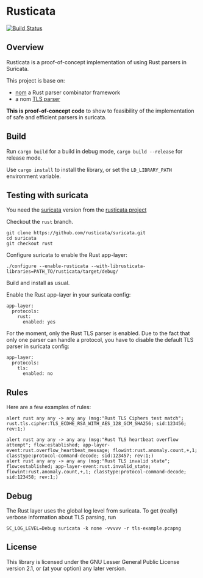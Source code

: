 # Rusticata

[![Build Status](https://travis-ci.org/rusticata/rusticata.svg?branch=master)](https://travis-ci.org/rusticata/rusticata)

## Overview

Rusticata is a proof-of-concept implementation of using Rust parsers in
Suricata.

This project is base on:
- [nom](https://github.com/Geal/nom) a Rust parser combinator framework
- a nom [TLS parser](https://github.com/rusticata/tls-parser)

**This is proof-of-concept code** to show to feasibility of the implementation of safe and efficient parsers
in suricata.

## Build

Run `cargo build` for a build in debug mode, `cargo build --release` for release mode.

Use `cargo install` to install the library, or set the `LD_LIBRARY_PATH` environment variable.

## Testing with suricata

You need the [suricata](https://github.com/rusticata/suricata) version from the [rusticata project](https://github.com/rusticata/rusticata)

Checkout the `rust` branch.

```
git clone https://github.com/rusticata/suricata.git
cd suricata
git checkout rust
```

Configure suricata to enable the Rust app-layer:
```
./configure --enable-rusticata --with-librusticata-libraries=PATH_TO/rusticata/target/debug/
```

Build and install as usual.

Enable the Rust app-layer in your suricata config:
```
app-layer:
  protocols:
    rust:
      enabled: yes
```

For the moment, only the Rust TLS parser is enabled. Due to the fact that only one parser can handle a protocol,
you have to disable the default TLS parser in suricata config:
```
app-layer:
  protocols:
    tls:
      enabled: no
```

## Rules
Here are a few examples of rules:
```
alert rust any any -> any any (msg:"Rust TLS Ciphers test match"; rust.tls.cipher:TLS_ECDHE_RSA_WITH_AES_128_GCM_SHA256; sid:123456; rev:1;)

alert rust any any -> any any (msg:"Rust TLS heartbeat overflow attempt"; flow:established; app-layer-event:rust.overflow_heartbeat_message; flowint:rust.anomaly.count,+,1; classtype:protocol-command-decode; sid:123457; rev:1;)
alert rust any any -> any any (msg:"Rust TLS invalid state"; flow:established; app-layer-event:rust.invalid_state; flowint:rust.anomaly.count,+,1; classtype:protocol-command-decode; sid:123458; rev:1;)
```

## Debug
The Rust layer uses the global log level from suricata. To get (really) verbose information about TLS parsing, run
```
SC_LOG_LEVEL=Debug suricata -k none -vvvvv -r tls-example.pcapng
```


## License

This library is licensed under the GNU Lesser General Public License version 2.1, or (at your option) any later version.
